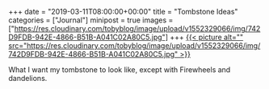 +++
date = "2019-03-11T08:00:00+00:00"
title = "Tombstone Ideas"
categories = ["Journal"]
minipost = true
images = ["https://res.cloudinary.com/tobyblog/image/upload/v1552329066/img/742D9FDB-942E-4866-B51B-A041C02A80C5.jpg"]
+++
[{{< picture alt="" src="https://res.cloudinary.com/tobyblog/image/upload/v1552329066/img/742D9FDB-942E-4866-B51B-A041C02A80C5.jpg" >}}](https://www.instagram.com/p/Bu2fySAn9TM/?utm_source=ig_share_sheet&igshid=1srvudvlopzvc)

What I want my tombstone to look like, except with Firewheels and dandelions.
